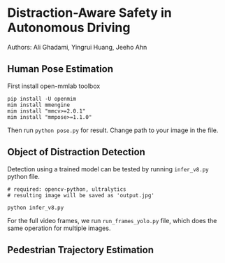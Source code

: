 # Distraction-Aware Safety in Autonomous Driving

Authors: Ali Ghadami, Yingrui Huang, Jeeho Ahn

## Human Pose Estimation
First install open-mmlab toolbox
```
pip install -U openmim
mim install mmengine
mim install "mmcv>=2.0.1"
mim install "mmpose>=1.1.0"
```
Then run  `python pose.py` for result. Change path to your image in the file.

## Object of Distraction Detection
Detection using a trained model can be tested by running `infer_v8.py` python file.



```
# required: opencv-python, ultralytics
# resulting image will be saved as 'output.jpg'

python infer_v8.py
```

For the full video frames, we run `run_frames_yolo.py` file, which does the same operation for multiple images.

## Pedestrian Trajectory Estimation
